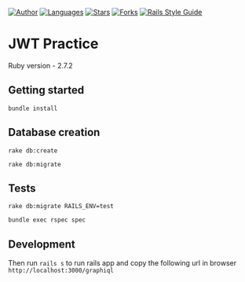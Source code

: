 [![Author](https://img.shields.io/badge/author-juliocabrera820-3D3D4D?color=233D3D4&style=flat)](https://github.com/juliocabrera820)
[![Languages](https://img.shields.io/github/languages/count/juliocabrera820/clock-timer-backend?color=%233D3D4&style=flat)](#)
[![Stars](https://img.shields.io/github/stars/juliocabrera820/sinatra-demo?color=233D3D4&style=flat)](https://github.com/juliocabrera820/clock-timer-backend/stargazers)
[![Forks](https://img.shields.io/github/forks/juliocabrera820/sinatra-demo?color=233D3D4&style=flat)](https://github.com/juliocabrera820/clock-timer-backend/network/members)
[![Rails Style Guide](https://img.shields.io/badge/code_style-rubocop-brightgreen.svg)](https://github.com/rubocop/rubocop-rails)

# JWT Practice

Ruby version - 2.7.2

## Getting started

`bundle install`

## Database creation

`rake db:create`

`rake db:migrate`

## Tests

`rake db:migrate RAILS_ENV=test`

`bundle exec rspec spec`

## Development

Then run `rails s` to run rails app and copy
the following url in browser `http://localhost:3000/graphiql`
